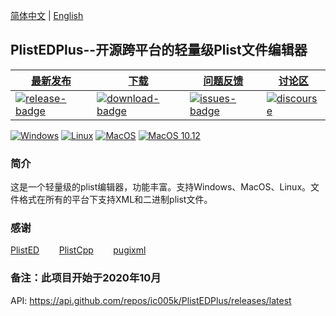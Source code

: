 [简体中文](https://github.com/ic005k/PlistEDPlus/blob/main/README-en.md) | [English](https://github.com/ic005k/PlistEDPlus/blob/main/README.md)
## PlistEDPlus--开源跨平台的轻量级Plist文件编辑器

| [最新发布][release-link]|[下载][download-link]|[问题反馈][issues-link]|[讨论区][discourse-link]|
|-----------------|-----------------|-----------------|-----------------|
|[![release-badge](https://img.shields.io/github/release/ic005k/PlistEDPlus.svg?style=flat-square "Release status")](https://github.com/ic005k/PlistEDPlus/releases "Release status") | [![download-badge](https://img.shields.io/github/downloads/ic005k/PlistEDPlus/total.svg?style=flat-square "Download status")](https://github.com/ic005k/PlistEDPlus/releases/latest "Download status")|[![issues-badge](https://img.shields.io/badge/github-issues-red.svg?maxAge=60 "Issues")](https://github.com/ic005k/PlistEDPlus/issues "Issues")|[![discourse](https://img.shields.io/badge/forum-discourse-orange.svg)](https://www.insanelymac.com/forum/topic/345512-open-source-cross-platform-plist-file-editor-plistedplus/)|


[![Windows](https://github.com/ic005k/PlistEDPlus/actions/workflows/windows.yml/badge.svg)](https://github.com/ic005k/PlistEDPlus/actions/workflows/windows.yml)    [![Linux](https://github.com/ic005k/PlistEDPlus/actions/workflows/ubuntu.yml/badge.svg)](https://github.com/ic005k/PlistEDPlus/actions/workflows/ubuntu.yml)   [![MacOS](https://github.com/ic005k/PlistEDPlus/actions/workflows/macos.yml/badge.svg)](https://github.com/ic005k/PlistEDPlus/actions/workflows/macos.yml)    [![MacOS 10.12](https://github.com/ic005k/PlistEDPlus/actions/workflows/macos1012.yml/badge.svg)](https://github.com/ic005k/PlistEDPlus/actions/workflows/macos1012.yml) 


[download-link]: https://github.com/ic005k/PlistEDPlus/releases/latest "Download status"
[download-badge]: https://img.shields.io/github/downloads/ic005k/PlistEDPlus/total.svg?style=flat-square "Download status"

[release-link]: https://github.com/ic005k/PlistEDPlus/releases "Release status"
[release-badge]: https://img.shields.io/github/release/ic005k/PlistEDPlus.svg?style=flat-square "Release status"

[issues-link]: https://github.com/ic005k/PlistEDPlus/issues "Issues"
[issues-badge]: https://img.shields.io/badge/github-issues-red.svg?maxAge=60 "Issues"

[discourse-link]: https://www.insanelymac.com/forum/topic/345512-open-source-cross-platform-plist-file-editor-plistedplus/


### 简介

这是一个轻量级的plist编辑器，功能丰富。支持Windows、MacOS、Linux。文件格式在所有的平台下支持XML和二进制plist文件。

### 感谢

[PlistED](https://github.com/alpex92/PlistED)&nbsp; &nbsp; &nbsp; &nbsp;
[PlistCpp](https://github.com/animetrics/PlistCpp)&nbsp; &nbsp; &nbsp; &nbsp;
[pugixml](https://github.com/zeux/pugixml)&nbsp;

### 备注：此项目开始于2020年10月
API: https://api.github.com/repos/ic005k/PlistEDPlus/releases/latest
